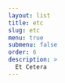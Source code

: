 ```yaml
---
layout: list
title: etc
slug: etc
menu: true
submenu: false
order: 6
description: >
  Et Cetera
---
```

